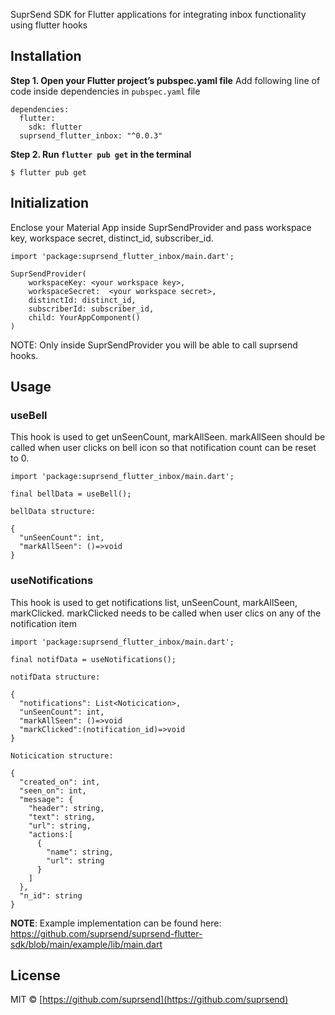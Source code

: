 SuprSend SDK for Flutter applications for integrating inbox functionality using flutter hooks

## Installation

**Step 1. Open your Flutter project’s pubspec.yaml file**
Add following line of code inside dependencies in `pubspec.yaml` file

```
dependencies:
  flutter:
  	sdk: flutter
  suprsend_flutter_inbox: "^0.0.3"
```

**Step 2. Run `flutter pub get` in the terminal**

```
$ flutter pub get
```

## Initialization

Enclose your Material App inside SuprSendProvider and pass workspace key, workspace secret, distinct_id, subscriber_id.

```
import 'package:suprsend_flutter_inbox/main.dart';

SuprSendProvider(
    workspaceKey: <your workspace key>,
    workspaceSecret:  <your workspace secret>,
    distinctId: distinct_id,
    subscriberId: subscriber_id,
    child: YourAppComponent()
)
```

NOTE: Only inside SuprSendProvider you will be able to call suprsend hooks.

## Usage

### useBell

This hook is used to get unSeenCount, markAllSeen. markAllSeen should be called when user clicks on bell icon so that notification count can be reset to 0.

```
import 'package:suprsend_flutter_inbox/main.dart';

final bellData = useBell();
```

```
bellData structure:

{
  "unSeenCount": int,
  "markAllSeen": ()=>void
}
```

### useNotifications

This hook is used to get notifications list, unSeenCount, markAllSeen, markClicked. markClicked needs to be called when user clics on any of the notification item

```
import 'package:suprsend_flutter_inbox/main.dart';

final notifData = useNotifications();
```

```
notifData structure:

{
  "notifications": List<Noticication>,
  "unSeenCount": int,
  "markAllSeen": ()=>void
  "markClicked":(notification_id)=>void
}

Noticication structure:

{
  "created_on": int,
  "seen_on": int,
  "message": {
    "header": string,
    "text": string,
    "url": string,
    "actions:[
      {
        "name": string,
        "url": string
      }
    ]
  },
  "n_id": string
}
```

**NOTE**: Example implementation can be found here: https://github.com/suprsend/suprsend-flutter-sdk/blob/main/example/lib/main.dart

## License

MIT © [https://github.com/suprsend](https://github.com/suprsend)

